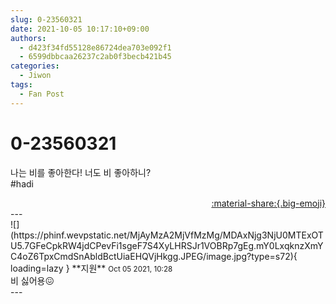 ```yaml
---
slug: 0-23560321
date: 2021-10-05 10:17:10+09:00
authors:
  - d423f34fd55128e86724dea703e092f1
  - 6599dbbcaa26237c2ab0f3becb421b45
categories:
  - Jiwon
tags:
  - Fan Post
---
```


# 0-23560321

<div class="post-container" markdown="1">
<div class="content-container md-sidebar__scrollwrap" markdown="1">

나는 비를 좋아한다! 너도 비 좋아하니?<br>\#hadi

</div>
</div>

<div style="text-align: right;" markdown="1">
<a href="https://weverse.io/fromis9/fanpost/0-23560321" style="text-align: right;">:material-share:{.big-emoji}</a>
</div>
---

<div class="comments-container md-sidebar__scrollwrap" markdown="1">
<div class="comment" markdown="1">
<div class='id-container' markdown="1">
![](https://phinf.wevpstatic.net/MjAyMzA2MjVfMzMg/MDAxNjg3NjU0MTExOTU5.7GFeCpkRW4jdCPevFi1sgeF7S4XyLHRSJr1VOBRp7gEg.mY0LxqknzXmYC4oZ6TpxCmdSnAbldBctUiaEHQVjHkgg.JPEG/image.jpg?type=s72){ loading=lazy }
**<span class="artist">지원</span>** <small>Oct 05 2021, 10:28</small><br>
</div>
<div class='comment-body' markdown="1">
비 싫어용😖
</div>
</div>
</div>
---
